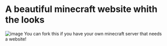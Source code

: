 # A beautiful minecraft website whith the looks
![image](https://github.com/user-attachments/assets/3765c67d-844b-4b42-9d91-96e57455d9e3)
You can fork this if you have your own minecraft server that needs a website!
